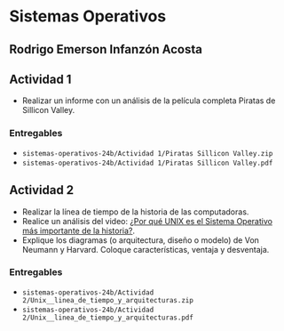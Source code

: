 # Sistemas Operativos

## Rodrigo Emerson Infanzón Acosta
  
## Actividad 1
- Realizar un informe con un análisis de la película completa Piratas de Sillicon Valley.
### Entregables
- `sistemas-operativos-24b/Actividad 1/Piratas Sillicon Valley.zip`
- `sistemas-operativos-24b/Actividad 1/Piratas Sillicon Valley.pdf`
## Actividad 2
- Realizar la línea de tiempo de la historia de las computadoras.
- Realice un análisis del video: [¿Por qué UNIX es el Sistema Operativo más importante de la historia?](https://omegaup.com/arena/problem/El-perrito-que-quiere-un-hueso/).
- Explique los diagramas (o arquitectura, diseño o modelo) de Von Neumann y Harvard. Coloque características, ventaja y desventaja.
### Entregables
- `sistemas-operativos-24b/Actividad 2/Unix__linea_de_tiempo_y_arquitecturas.zip`
- `sistemas-operativos-24b/Actividad 2/Unix__linea_de_tiempo_y_arquitecturas.pdf`
